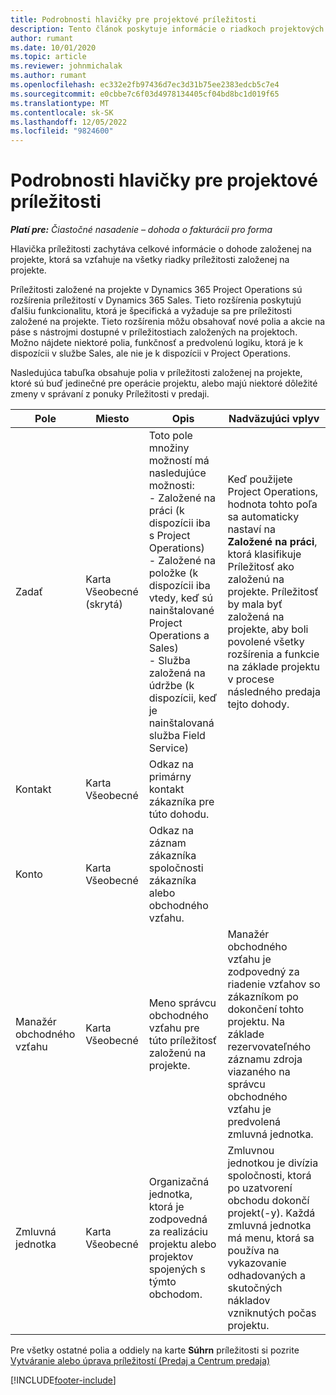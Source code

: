```yaml
---
title: Podrobnosti hlavičky pre projektové príležitosti
description: Tento článok poskytuje informácie o riadkoch projektových dohôd a projektových príležitostí.
author: rumant
ms.date: 10/01/2020
ms.topic: article
ms.reviewer: johnmichalak
ms.author: rumant
ms.openlocfilehash: ec332e2fb97436d7ec3d31b75ee2383edcb5c7e4
ms.sourcegitcommit: e0cbbe7c6f03d4978134405cf04bd8bc1d019f65
ms.translationtype: MT
ms.contentlocale: sk-SK
ms.lasthandoff: 12/05/2022
ms.locfileid: "9824600"
---
```

# <a name="header-details-for-project-opportunities"></a>Podrobnosti hlavičky pre projektové príležitosti

_**Platí pre:** Čiastočné nasadenie – dohoda o fakturácii pro forma_

Hlavička príležitosti zachytáva celkové informácie o dohode založenej na projekte, ktorá sa vzťahuje na všetky riadky príležitosti založenej na projekte.

Príležitosti založené na projekte v Dynamics 365 Project Operations sú rozšírenia príležitostí v Dynamics 365 Sales. Tieto rozšírenia poskytujú ďalšiu funkcionalitu, ktorá je špecifická a vyžaduje sa pre príležitosti založené na projekte. Tieto rozšírenia môžu obsahovať nové polia a akcie na páse s nástrojmi dostupné v príležitostiach založených na projektoch. Možno nájdete niektoré polia, funkčnosť a predvolenú logiku, ktorá je k dispozícii v službe Sales, ale nie je k dispozícii v Project Operations.

Nasledujúca tabuľka obsahuje polia v príležitosti založenej na projekte, ktoré sú buď jedinečné pre operácie projektu, alebo majú niektoré dôležité zmeny v správaní z ponuky Príležitosti v predaji.

| **Pole** | **Miesto** | **Opis** | **Nadväzujúci vplyv** |
| --- | --- | --- | --- |
| Zadať | Karta Všeobecné (skrytá) | Toto pole množiny možností má nasledujúce možnosti:</br>- Založené na práci (k dispozícii iba s Project Operations)</br>- Založené na položke (k dispozícii iba vtedy, keď sú nainštalované Project Operations a Sales)</br>- Služba založená na údržbe (k dispozícii, keď je nainštalovaná služba Field Service) | Keď použijete Project Operations, hodnota tohto poľa sa automaticky nastaví na **Založené na práci**, ktorá klasifikuje Príležitosť ako založenú na projekte. Príležitosť by mala byť založená na projekte, aby boli povolené všetky rozšírenia a funkcie na základe projektu v procese následného predaja tejto dohody. |
| Kontakt | Karta Všeobecné | Odkaz na primárny kontakt zákazníka pre túto dohodu. | |
| Konto | Karta Všeobecné | Odkaz na záznam zákazníka spoločnosti zákazníka alebo obchodného vzťahu. | |
| Manažér obchodného vzťahu | Karta Všeobecné | Meno správcu obchodného vzťahu pre túto príležitosť založenú na projekte. | Manažér obchodného vzťahu je zodpovedný za riadenie vzťahov so zákazníkom po dokončení tohto projektu. Na základe rezervovateľného záznamu zdroja viazaného na správcu obchodného vzťahu je predvolená zmluvná jednotka. |
| Zmluvná jednotka | Karta Všeobecné | Organizačná jednotka, ktorá je zodpovedná za realizáciu projektu alebo projektov spojených s týmto obchodom. | Zmluvnou jednotkou je divízia spoločnosti, ktorá po uzatvorení obchodu dokončí projekt(-y). Každá zmluvná jednotka má menu, ktorá sa používa na vykazovanie odhadovaných a skutočných nákladov vzniknutých počas projektu. |

Pre všetky ostatné polia a oddiely na karte **Súhrn** príležitosti si pozrite [Vytváranie alebo úprava príležitostí (Predaj a Centrum predaja)](/dynamics365/sales-enterprise/create-edit-opportunity-sales)


[!INCLUDE[footer-include](../../includes/footer-banner.md)]

